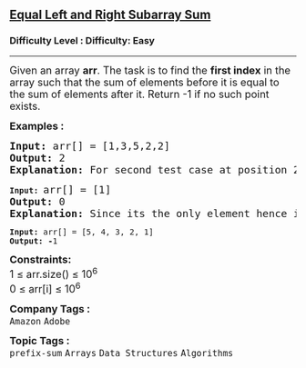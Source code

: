 <h2><a href="https://www.geeksforgeeks.org/problems/equal-left-and-right-subarray-sum--170647/1?page=1&category=prefix-sum&difficulty=Easy&sortBy=submissions">Equal Left and Right Subarray Sum</a></h2><h3>Difficulty Level : Difficulty: Easy</h3><hr><div class="problems_problem_content__Xm_eO"><p><span style="font-size: 18px;">Given an array <strong>arr</strong>. The task is to find the <strong>first index</strong> in the array such that the sum of elements before it is equal to the sum of elements after it.&nbsp;</span><span style="font-size: 18px;">Return -1 if no such point exists.</span></p>
<p><span style="font-size: 18px;"><strong>Examples :</strong></span></p>
<pre><span style="font-size: 18px;"><strong>Input: </strong>arr[] = [1,3,5,2,2] 
<strong>Output: </strong>2<strong> 
Explanation: </strong>For second test case at position 2 elements before it (1+3) = elements after it (2+2).<strong> </strong></span>
</pre>
<pre><strong>Input: </strong><span style="font-size: 18px;">arr[] = [1]
<strong>Output: </strong>0<strong>
Explanation: </strong>Since its the only element hence it is the only point.<br></span></pre>
<pre><strong>Input: </strong>arr[] = [5, 4, 3, 2, 1]
<strong>Output: -</strong>1</pre>
<p><span style="font-size: 18px;"><strong>Constraints:</strong><br>1 ≤ arr.size() ≤ 10<sup>6<br></sup>0 ≤ arr[i] ≤ 10<sup>6</sup></span></p></div><p><span style=font-size:18px><strong>Company Tags : </strong><br><code>Amazon</code>&nbsp;<code>Adobe</code>&nbsp;<br><p><span style=font-size:18px><strong>Topic Tags : </strong><br><code>prefix-sum</code>&nbsp;<code>Arrays</code>&nbsp;<code>Data Structures</code>&nbsp;<code>Algorithms</code>&nbsp;